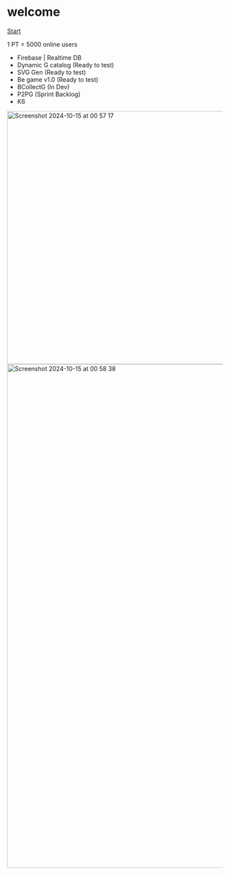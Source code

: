 # welcome

[Start](https://max-poloni.github.io/welcome/home.html)

1 PT = 5000 online users

- Firebase | Realtime DB
- Dynamic G catalog (Ready to test)
- SVG Gen (Ready to test)
- Be game v1.0 (Ready to test)
- BCollectG (In Dev)
- P2PG (Sprint Backlog)
- K6

<img width="589" alt="Screenshot 2024-10-15 at 00 57 17" src="https://github.com/user-attachments/assets/551747a8-a6c9-41b5-bab7-650950d8d0b2"> <img width="1173" alt="Screenshot 2024-10-15 at 00 58 38" src="https://github.com/user-attachments/assets/380b03fd-afe9-4ebe-967a-7843fc13257f">


